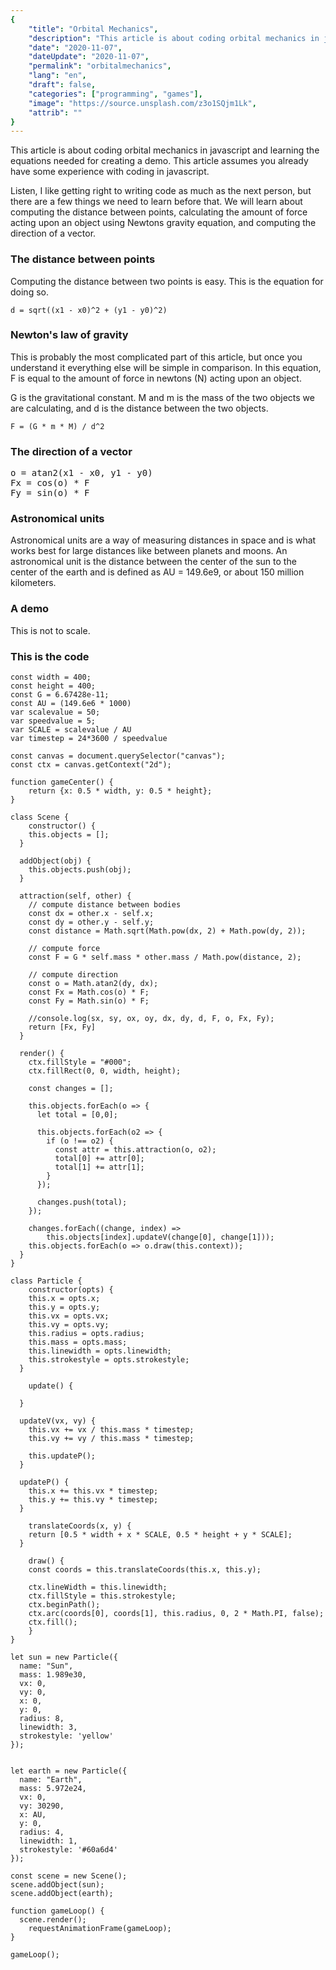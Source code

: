```yaml
---
{
    "title": "Orbital Mechanics",
    "description": "This article is about coding orbital mechanics in javascript and learning the equations needed for creating a demo.",
    "date": "2020-11-07",
    "dateUpdate": "2020-11-07",
    "permalink": "orbitalmechanics",
    "lang": "en",
    "draft": false,
    "categories": ["programming", "games"],
    "image": "https://source.unsplash.com/z3o1SQjm1Lk",
    "attrib": ""
}
---
```


This article is about coding orbital mechanics in javascript and learning the
equations needed for creating a demo. This article assumes you already have some experience with coding in javascript.

Listen, I like getting right to writing code as much as the next person,
but there are a few things we need to learn before that. We will learn about
computing the distance between points, calculating the amount of force acting upon an object
using Newtons gravity equation, and computing the direction of a vector.

### The distance between points

Computing the distance between two points is easy. This is the equation for doing so.

<pre class="code code-block prettyprint"><code>d = sqrt((x1 - x0)^2 + (y1 - y0)^2)</code></pre>

### Newton's law of gravity

This is probably the most complicated part of this article, but once you understand it
everything else will be simple in comparison. In this equation, F is equal to the amount of force
in newtons (N) acting upon an object.

G is the gravitational constant. M and m is the mass of the two objects we are calculating,
and d is the distance between the two objects.

<pre class="code code-block prettyprint"><code>F = (G * m * M) / d^2</code></pre>

### The direction of a vector

<pre class="code code-block prettyprint">o = atan2(x1 - x0, y1 - y0)
Fx = cos(o) * F
Fy = sin(o) * F</code></pre>

### Astronomical units

Astronomical units are a way of measuring distances in space and is what works best for large distances
like between planets and moons. An astronomical unit is the distance between the center of the sun to
the center of the earth and is defined as AU = 149.6e9, or about 150 million kilometers.

### A demo

This is not to scale.

<div class="game">
  <canvas style="max-width: 100%" width="400" height="400"></canvas>
</div>

### This is the code

<pre class="code code-block prettyprint"><code>const width = 400;
const height = 400;
const G = 6.67428e-11;
const AU = (149.6e6 * 1000)
var scalevalue = 50;
var speedvalue = 5;
var SCALE = scalevalue / AU
var timestep = 24*3600 / speedvalue

const canvas = document.querySelector("canvas");
const ctx = canvas.getContext("2d");

function gameCenter() {
	return {x: 0.5 * width, y: 0.5 * height};
}

class Scene {
	constructor() {
  	this.objects = [];
  }
  
  addObject(obj) {
  	this.objects.push(obj);
  }
  
  attraction(self, other) {
  	// compute distance between bodies
  	const dx = other.x - self.x;
  	const dy = other.y - self.y;
  	const distance = Math.sqrt(Math.pow(dx, 2) + Math.pow(dy, 2));

  	// compute force
  	const F = G * self.mass * other.mass / Math.pow(distance, 2);

  	// compute direction
  	const o = Math.atan2(dy, dx);
  	const Fx = Math.cos(o) * F;
  	const Fy = Math.sin(o) * F;

  	//console.log(sx, sy, ox, oy, dx, dy, d, F, o, Fx, Fy);
  	return [Fx, Fy]
  }
  
  render() {
  	ctx.fillStyle = "#000";
  	ctx.fillRect(0, 0, width, height);
    
    const changes = [];
    
    this.objects.forEach(o => {
      let total = [0,0];
      
      this.objects.forEach(o2 => {
        if (o !== o2) {
          const attr = this.attraction(o, o2);
          total[0] += attr[0];
          total[1] += attr[1];
        }
      });
      
      changes.push(total);
    });
    
    changes.forEach((change, index) => 
    	this.objects[index].updateV(change[0], change[1]));
    this.objects.forEach(o => o.draw(this.context));
  }
}

class Particle {
	constructor(opts) {
  	this.x = opts.x;
    this.y = opts.y;
    this.vx = opts.vx;
    this.vy = opts.vy;
    this.radius = opts.radius;
    this.mass = opts.mass;
    this.linewidth = opts.linewidth;
    this.strokestyle = opts.strokestyle;
  }

	update() {
  	
  }
  
  updateV(vx, vy) {
   	this.vx += vx / this.mass * timestep;
  	this.vy += vy / this.mass * timestep;
    
    this.updateP();
  }
  
  updateP() {
   	this.x += this.vx * timestep;
  	this.y += this.vy * timestep;
  }

	translateCoords(x, y) {
  	return [0.5 * width + x * SCALE, 0.5 * height + y * SCALE];
  }

	draw() {
    const coords = this.translateCoords(this.x, this.y);
    
    ctx.lineWidth = this.linewidth;
    ctx.fillStyle = this.strokestyle;
    ctx.beginPath();
    ctx.arc(coords[0], coords[1], this.radius, 0, 2 * Math.PI, false);
    ctx.fill();
	}
}

let sun = new Particle({
  name: "Sun",
  mass: 1.989e30,
  vx: 0,
  vy: 0,
  x: 0,
  y: 0,
  radius: 8,
  linewidth: 3,
  strokestyle: 'yellow'
});


let earth = new Particle({
  name: "Earth",
  mass: 5.972e24,
  vx: 0,
  vy: 30290,
  x: AU,
  y: 0,
  radius: 4,
  linewidth: 1,
  strokestyle: '#60a6d4'
});

const scene = new Scene();
scene.addObject(sun);
scene.addObject(earth);

function gameLoop() {
  scene.render();
	requestAnimationFrame(gameLoop);
}

gameLoop();
</code></pre>

<script>
const width = 400;
const height = 400;
const G = 6.67428e-11;
const AU = (149.6e6 * 1000)
var scalevalue = 50;
var speedvalue = 5;
var SCALE = scalevalue / AU
var timestep = 24*3600 / speedvalue

const canvas = document.querySelector("canvas");
const ctx = canvas.getContext("2d");

function gameCenter() {
	return {x: 0.5 * width, y: 0.5 * height};
}

class Scene {
	constructor() {
  	this.objects = [];
  }
  
  addObject(obj) {
  	this.objects.push(obj);
  }
  
  attraction(self, other) {
  	// compute distance between bodies
  	const dx = other.x - self.x;
  	const dy = other.y - self.y;
  	const distance = Math.sqrt(Math.pow(dx, 2) + Math.pow(dy, 2));

  	// compute force
  	const F = G * self.mass * other.mass / Math.pow(distance, 2);

  	// compute direction
  	const o = Math.atan2(dy, dx);
  	const Fx = Math.cos(o) * F;
  	const Fy = Math.sin(o) * F;

  	//console.log(sx, sy, ox, oy, dx, dy, d, F, o, Fx, Fy);
  	return [Fx, Fy]
  }
  
  render() {
  	ctx.fillStyle = "#000";
  	ctx.fillRect(0, 0, width, height);
    
    const changes = [];
    
    this.objects.forEach(o => {
      let total = [0,0];
      
      this.objects.forEach(o2 => {
        if (o !== o2) {
          const attr = this.attraction(o, o2);
          total[0] += attr[0];
          total[1] += attr[1];
        }
      });
      
      changes.push(total);
    });
    
    changes.forEach((change, index) => 
    	this.objects[index].updateV(change[0], change[1]));
    this.objects.forEach(o => o.draw(this.context));
  }
}

class Particle {
	constructor(opts) {
  	this.x = opts.x;
    this.y = opts.y;
    this.vx = opts.vx;
    this.vy = opts.vy;
    this.radius = opts.radius;
    this.mass = opts.mass;
    this.linewidth = opts.linewidth;
    this.strokestyle = opts.strokestyle;
  }

	update() {
  	
  }
  
  updateV(vx, vy) {
   	this.vx += vx / this.mass * timestep;
  	this.vy += vy / this.mass * timestep;
    
    this.updateP();
  }
  
  updateP() {
   	this.x += this.vx * timestep;
  	this.y += this.vy * timestep;
  }

	translateCoords(x, y) {
  	return [0.5 * width + x * SCALE, 0.5 * height + y * SCALE];
  }

	draw() {
    const coords = this.translateCoords(this.x, this.y);
    
    ctx.lineWidth = this.linewidth;
    ctx.fillStyle = this.strokestyle;
    ctx.beginPath();
    ctx.arc(coords[0], coords[1], this.radius, 0, 2 * Math.PI, false);
    ctx.fill();
	}
}

let sun = new Particle({
  name: "Sun",
  mass: 1.989e30,
  vx: 0,
  vy: 0,
  x: 0,
  y: 0,
  radius: 8,
  linewidth: 3,
  strokestyle: 'yellow'
});


let earth = new Particle({
  name: "Earth",
  mass: 5.972e24,
  vx: 0,
  vy: 30290,
  x: AU,
  y: 0,
  radius: 4,
  linewidth: 1,
  strokestyle: '#60a6d4'
});

const scene = new Scene();
scene.addObject(sun);
scene.addObject(earth);

function gameLoop() {
  scene.render();
	requestAnimationFrame(gameLoop);
}

gameLoop();
</script>

